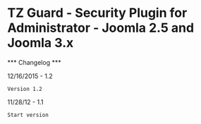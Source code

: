 # TZ Guard - Security Plugin for Administrator - Joomla 2.5 and Joomla 3.x

*** Changelog ***

12/16/2015 - 1.2

	Version 1.2

11/28/12 - 1.1

    Start version 

